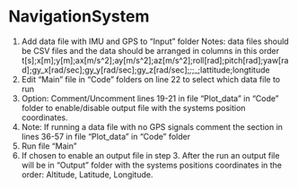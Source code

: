 # NavigationSystem
1.	Add data file with IMU and GPS to “Input” folder
Notes: data files should be CSV files and the data should be arranged in columns in this order
t[s];x[m];y[m];ax[m/s^2];ay[m/s^2];az[m/s^2];roll[rad];pitch[rad];yaw[rad];gy_x[rad/sec];gy_y[rad/sec];gy_z[rad/sec];_;_;_;lattitude;longtitude
2.	Edit “Main” file in “Code” folders on line 22 to select which data file to run
3.	Option: Comment/Uncomment lines 19-21 in file “Plot_data” in “Code” folder to enable/disable output file with the systems position coordinates.
4.	Note: If running a data file with no GPS signals comment the section in lines 36-57 in file “Plot_data” in “Code” folder
5.	Run file “Main”
6.	If chosen to enable an output file in step 3. After the run an output file will be in “Output” folder with the systems positions coordinates in the order:
Altitude, Latitude, Longitude.

